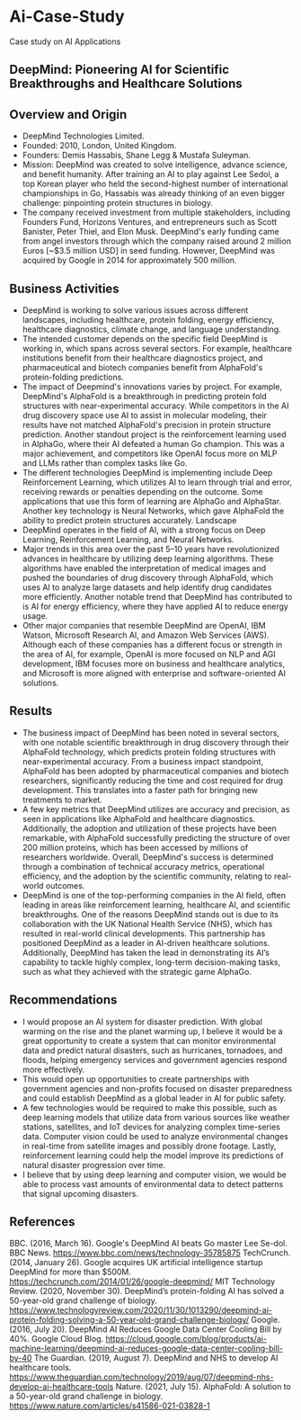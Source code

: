 # Ai-Case-Study
Case study on AI Applications 
## DeepMind: Pioneering AI for Scientific Breakthroughs and Healthcare Solutions

## Overview and Origin
* DeepMind Technologies Limited.
* Founded: 2010, London, United Kingdom.
* Founders: Demis Hassabis, Shane Legg & Mustafa Suleyman.
* Mission: DeepMind was created to solve intelligence, advance science, and benefit humanity. After training an AI to play against Lee Sedol, a top Korean player who held the second-highest number of international championships in Go, Hassabis was already thinking of an even bigger challenge: pinpointing protein structures in biology.
* The company received investment from multiple stakeholders, including Founders Fund, Horizons Ventures, and entrepreneurs such as Scott Banister, Peter Thiel, and Elon Musk. DeepMind's early funding came from angel investors through which the company raised around 2 million Euros [~$3.5 million USD] in seed funding. However, DeepMind was acquired by Google in 2014 for approximately 500 million.

## Business Activities
* DeepMind is working to solve various issues across different landscapes, including healthcare, protein folding, energy efficiency, healthcare diagnostics, climate change, and language understanding.
* The intended customer depends on the specific field DeepMind is working in, which spans across several sectors. For example, healthcare institutions benefit from their healthcare diagnostics project, and pharmaceutical and biotech companies benefit from AlphaFold's protein-folding predictions.
* The impact of Deepmind's innovations varies by project. For example, DeepMind's AlphaFold is a breakthrough in predicting protein fold structures with near-experimental accuracy. While competitors in the AI drug discovery space use AI to assist in molecular modeling, their results have not matched AlphaFold's precision in protein structure prediction. Another standout project is the reinforcement learning used in AlphaGo, where their AI defeated a human Go champion. This was a major achievement, and competitors like OpenAI focus more on MLP and LLMs rather than complex tasks like Go.
* The different technologies DeepMind is implementing include Deep Reinforcement Learning, which utilizes AI to learn through trial and error, receiving rewards or penalties depending on the outcome. Some applications that use this form of learning are AlphaGo and AlphaStar. Another key technology is Neural Networks, which gave AlphaFold the ability to predict protein structures accurately.
Landscape
* DeepMind operates in the field of AI, with a strong focus on Deep Learning, Reinforcement Learning, and Neural Networks.
* Major trends in this area over the past 5–10 years have revolutionized advances in healthcare by utilizing deep learning algorithms. These algorithms have enabled the interpretation of medical images and pushed the boundaries of drug discovery through AlphaFold, which uses AI to analyze large datasets and help identify drug candidates more efficiently. Another notable trend that DeepMind has contributed to is AI for energy efficiency, where they have applied AI to reduce energy usage.
* Other major companies that resemble DeepMind are OpenAI, IBM Watson, Microsoft Research AI, and Amazon Web Services (AWS). Although each of these companies has a different focus or strength in the area of AI, for example, OpenAI is more focused on NLP and AGI development, IBM focuses more on business and healthcare analytics, and Microsoft is more aligned with enterprise and software-oriented AI solutions.

## Results
* The business impact of DeepMind has been noted in several sectors, with one notable scientific breakthrough in drug discovery through their AlphaFold technology, which predicts protein folding structures with near-experimental accuracy. From a business impact standpoint, AlphaFold has been adopted by pharmaceutical companies and biotech researchers, significantly reducing the time and cost required for drug development. This translates into a faster path for bringing new treatments to market.
* A few key metrics that DeepMind utilizes are accuracy and precision, as seen in applications like AlphaFold and healthcare diagnostics. Additionally, the adoption and utilization of these projects have been remarkable, with AlphaFold successfully predicting the structure of over 200 million proteins, which has been accessed by millions of researchers worldwide. Overall, DeepMind's success is determined through a combination of technical accuracy metrics, operational efficiency, and the adoption by the scientific community, relating to real-world outcomes.
* DeepMind is one of the top-performing companies in the AI field, often leading in areas like reinforcement learning, healthcare AI, and scientific breakthroughs. One of the reasons DeepMind stands out is due to its collaboration with the UK National Health Service (NHS), which has resulted in real-world clinical developments. This partnership has positioned DeepMind as a leader in AI-driven healthcare solutions. Additionally, DeepMind has taken the lead in demonstrating its AI’s capability to tackle highly complex, long-term decision-making tasks, such as what they achieved with the strategic game AlphaGo.

 ## Recommendations
* I would propose an AI system for disaster prediction. With global warming on the rise and the planet warming up, I believe it would be a great opportunity to create a system that can monitor environmental data and predict natural disasters, such as hurricanes, tornadoes, and floods, helping emergency services and government agencies respond more effectively. 
* This would open up opportunities to create partnerships with government agencies and non-profits focused on disaster preparedness and could establish DeepMind as a global leader in AI for public safety.
* A few technologies would be required to make this possible, such as deep learning models that utilize data from various sources like weather stations, satellites, and IoT devices for analyzing complex time-series data. Computer vision could be used to analyze environmental changes in real-time from satellite images and possibly drone footage. Lastly, reinforcement learning could help the model improve its predictions of natural disaster progression over time.
* I believe that by using deep learning and computer vision, we would be able to process vast amounts of environmental data to detect patterns that signal upcoming disasters.

## References
BBC. (2016, March 16). Google's DeepMind AI beats Go master Lee Se-dol. BBC News. https://www.bbc.com/news/technology-35785875
TechCrunch. (2014, January 26). Google acquires UK artificial intelligence startup DeepMind for more than $500M. https://techcrunch.com/2014/01/26/google-deepmind/
MIT Technology Review. (2020, November 30). DeepMind’s protein-folding AI has solved a 50-year-old grand challenge of biology. https://www.technologyreview.com/2020/11/30/1013290/deepmind-ai-protein-folding-solving-a-50-year-old-grand-challenge-biology/
Google. (2016, July 20). DeepMind AI Reduces Google Data Center Cooling Bill by 40%. Google Cloud Blog. https://cloud.google.com/blog/products/ai-machine-learning/deepmind-ai-reduces-google-data-center-cooling-bill-by-40
The Guardian. (2019, August 7). DeepMind and NHS to develop AI healthcare tools. https://www.theguardian.com/technology/2019/aug/07/deepmind-nhs-develop-ai-healthcare-tools
Nature. (2021, July 15). AlphaFold: A solution to a 50-year-old grand challenge in biology. https://www.nature.com/articles/s41586-021-03828-1
